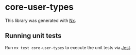 # core-user-types

This library was generated with [Nx](https://nx.dev).

## Running unit tests

Run `nx test core-user-types` to execute the unit tests via [Jest](https://jestjs.io).
